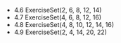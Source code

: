 - 4.6 ExerciseSet(2, 6, 8, 12, 14)
- 4.7 ExerciseSet(4, 6, 8, 12, 16)
- 4.8 ExerciseSet(4, 8, 10, 12, 14, 16)
- 4.9 ExerciseSet(2, 4, 14, 20, 22)
